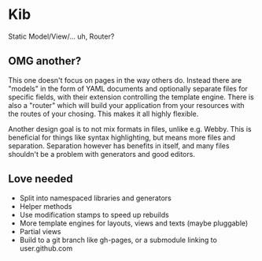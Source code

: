 # Kib

Static Model/View/... uh, Router?

## OMG another?

This one doesn't focus on pages in the way others do.
Instead there are "models" in the form of YAML documents and optionally separate files for specific fields, with their extension controlling the template engine.
There is also a "router" which will build your application from your resources with the routes of your chosing.
This makes it all highly flexible.

Another design goal is to not mix formats in files, unlike e.g. Webby.
This is beneficial for things like syntax highlighting, but means more files and separation.
Separation however has benefits in itself, and many files shouldn't be a problem with generators and good editors.

## Love needed

* Split into namespaced libraries and generators
* Helper methods
* Use modification stamps to speed up rebuilds
* More template engines for layouts, views and texts (maybe pluggable)
* Partial views
* Build to a git branch like gh-pages, or a submodule linking to user.github.com
